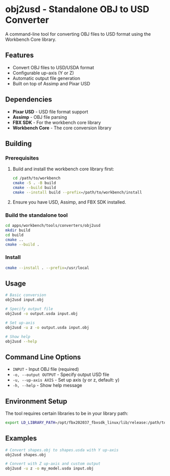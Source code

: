 # obj2usd - Standalone OBJ to USD Converter

A command-line tool for converting OBJ files to USD format using the Workbench Core library.

## Features

- Convert OBJ files to USD/USDA format
- Configurable up-axis (Y or Z)
- Automatic output file generation
- Built on top of Assimp and Pixar USD

## Dependencies

- **Pixar USD** - USD file format support
- **Assimp** - OBJ file parsing
- **FBX SDK** - For the workbench core library
- **Workbench Core** - The core conversion library

## Building

### Prerequisites

1. Build and install the workbench core library first:
   ```bash
   cd /path/to/workbench
   cmake -S . -B build
   cmake --build build
   cmake --install build --prefix=/path/to/workbench/install
   ```

2. Ensure you have USD, Assimp, and FBX SDK installed.

### Build the standalone tool

```bash
cd apps/workbench/tools/converters/obj2usd
mkdir build
cd build
cmake ..
cmake --build .
```

### Install

```bash
cmake --install . --prefix=/usr/local
```

## Usage

```bash
# Basic conversion
obj2usd input.obj

# Specify output file
obj2usd -o output.usda input.obj

# Set up-axis
obj2usd -u z -o output.usda input.obj

# Show help
obj2usd --help
```

## Command Line Options

- `INPUT` - Input OBJ file (required)
- `-o, --output OUTPUT` - Specify output USD file
- `-u, --up-axis AXIS` - Set up axis (y or z, default: y)
- `-h, --help` - Show help message

## Environment Setup

The tool requires certain libraries to be in your library path:

```bash
export LD_LIBRARY_PATH=/opt/fbx202037_fbxsdk_linux/lib/release:/path/to/assimp/lib:$LD_LIBRARY_PATH
```

## Examples

```bash
# Convert shapes.obj to shapes.usda with Y up-axis
obj2usd shapes.obj

# Convert with Z up-axis and custom output
obj2usd -u z -o my_model.usda input.obj
```